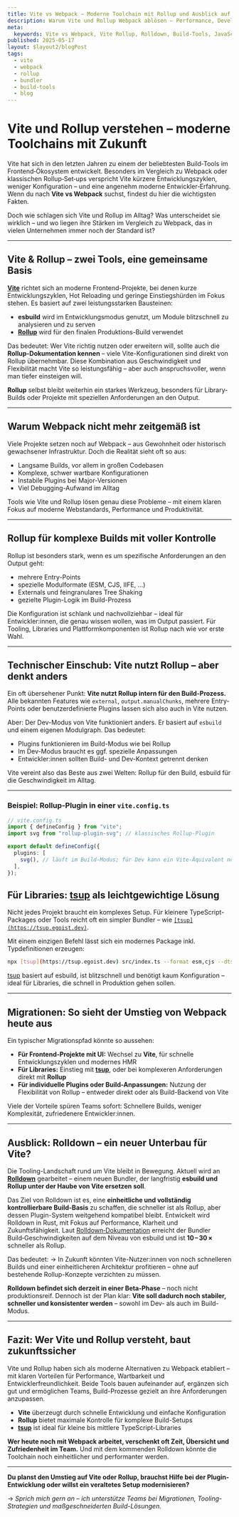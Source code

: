 ```yaml
---
title: Vite vs Webpack – Moderne Toolchain mit Rollup und Ausblick auf Rolldown
description: Warum Vite und Rollup Webpack ablösen – Performance, Developer Experience, Migrationstipps und ein Blick auf Rolldown.
meta:
  keywords: Vite vs Webpack, Vite Rollup, Rolldown, Build-Tools, JavaScript Bundler, tsup, Migration, Developer Experience
published: 2025-05-17
layout: $layout2/blogPost
tags:
  - vite
  - webpack
  - rollup
  - bundler
  - build-tools
  - blog
---
```


# Vite und Rollup verstehen – moderne Toolchains mit Zukunft

Vite hat sich in den letzten Jahren zu einem der beliebtesten Build‑Tools im Frontend‑Ökosystem entwickelt. Besonders im Vergleich zu Webpack oder klassischen Rollup‑Set‑ups verspricht Vite kürzere Entwicklungszyklen, weniger Konfiguration – und eine angenehm moderne Entwickler‑Erfahrung.
Wenn du nach **Vite vs Webpack** suchst, findest du hier die wichtigsten Fakten.

Doch wie schlagen sich Vite und Rollup im Alltag? Was unterscheidet sie wirklich – und wo liegen ihre Stärken im Vergleich zu Webpack, das in vielen Unternehmen immer noch der Standard ist?

---

## Vite & Rollup – zwei Tools, eine gemeinsame Basis

**[Vite](https://vitejs.dev)** richtet sich an moderne Frontend-Projekte, bei denen kurze Entwicklungszyklen, Hot Reloading und geringe Einstiegshürden im Fokus stehen. Es basiert auf zwei leistungsstarken Bausteinen:

- **esbuild** wird im Entwicklungsmodus genutzt, um Module blitzschnell zu analysieren und zu serven
- **[Rollup](https://rollupjs.org)** wird für den finalen Produktions-Build verwendet

Das bedeutet: Wer Vite richtig nutzen oder erweitern will, sollte auch die **Rollup-Dokumentation kennen** – viele Vite-Konfigurationen sind direkt von Rollup übernehmbar.
Diese Kombination aus Geschwindigkeit und Flexibilität macht Vite so leistungsfähig – aber auch anspruchsvoller, wenn man tiefer einsteigen will.

**Rollup** selbst bleibt weiterhin ein starkes Werkzeug, besonders für Library-Builds oder Projekte mit speziellen Anforderungen an den Output.

---

## Warum Webpack nicht mehr zeitgemäß ist

Viele Projekte setzen noch auf Webpack – aus Gewohnheit oder historisch gewachsener Infrastruktur. Doch die Realität sieht oft so aus:

- Langsame Builds, vor allem in großen Codebasen
- Komplexe, schwer wartbare Konfigurationen
- Instabile Plugins bei Major-Versionen
- Viel Debugging-Aufwand im Alltag

Tools wie Vite und Rollup lösen genau diese Probleme – mit einem klaren Fokus auf moderne Webstandards, Performance und Produktivität.

---

## Rollup für komplexe Builds mit voller Kontrolle

Rollup ist besonders stark, wenn es um spezifische Anforderungen an den Output geht:

- mehrere Entry-Points
- spezielle Modulformate (ESM, CJS, IIFE, ...)
- Externals und feingranulares Tree Shaking
- gezielte Plugin-Logik im Build-Prozess

Die Konfiguration ist schlank und nachvollziehbar – ideal für Entwickler:innen, die genau wissen wollen, was im Output passiert. Für Tooling, Libraries und Plattformkomponenten ist Rollup nach wie vor erste Wahl.

---

## Technischer Einschub: Vite nutzt Rollup – aber denkt anders

Ein oft übersehener Punkt: **Vite nutzt Rollup intern für den Build-Prozess.** Alle bekannten Features wie `external`, `output.manualChunks`, mehrere Entry-Points oder benutzerdefinierte Plugins lassen sich also auch in Vite nutzen.

Aber: Der Dev-Modus von Vite funktioniert anders. Er basiert auf `esbuild` und einem eigenen Modulgraph. Das bedeutet:

- Plugins funktionieren im Build-Modus wie bei Rollup
- Im Dev-Modus braucht es ggf. spezielle Anpassungen
- Entwickler:innen sollten Build- und Dev-Kontext getrennt denken

Vite vereint also das Beste aus zwei Welten: Rollup für den Build, esbuild für die Geschwindigkeit im Alltag.

---

### Beispiel: Rollup‑Plugin in einer `vite.config.ts`

```ts
// vite.config.ts
import { defineConfig } from "vite";
import svg from "rollup-plugin-svg"; // klassisches Rollup‑Plugin

export default defineConfig({
  plugins: [
    svg(), // läuft im Build‑Modus; für Dev kann ein Vite‑Äquivalent nötig sein
  ],
});
```

## Für Libraries: [tsup](https://tsup.egoist.dev) als leichtgewichtige Lösung

Nicht jedes Projekt braucht ein komplexes Setup. Für kleinere TypeScript-Packages oder Tools reicht oft ein simpler Bundler – wie [`[tsup](https://tsup.egoist.dev)`](<https://[tsup](https://tsup.egoist.dev).egoist.dev/>).

Mit einem einzigen Befehl lässt sich ein modernes Package inkl. Typdefinitionen erzeugen:

```bash
npx [tsup](https://tsup.egoist.dev) src/index.ts --format esm,cjs --dts
```

[tsup](https://tsup.egoist.dev) basiert auf esbuild, ist blitzschnell und benötigt kaum Konfiguration – ideal für Libraries, die schnell in Produktion gehen sollen.

---

## Migrationen: So sieht der Umstieg von Webpack heute aus

Ein typischer Migrationspfad könnte so aussehen:

- **Für Frontend-Projekte mit UI:** Wechsel zu **Vite**, für schnelle Entwicklungszyklen und modernes HMR
- **Für Libraries:** Einstieg mit **[tsup](https://tsup.egoist.dev)**, oder bei komplexeren Anforderungen direkt mit **Rollup**
- **Für individuelle Plugins oder Build-Anpassungen:** Nutzung der Flexibilität von Rollup – entweder direkt oder als Build-Backend von Vite

Viele der Vorteile spüren Teams sofort: Schnellere Builds, weniger Komplexität, zufriedenere Entwickler:innen.

---

## Ausblick: Rolldown – ein neuer Unterbau für Vite?

Die Tooling-Landschaft rund um Vite bleibt in Bewegung. Aktuell wird an **[Rolldown](https://github.com/rolldown/rolldown)** gearbeitet – einem neuen Bundler, der langfristig **esbuild und Rollup unter der Haube von Vite ersetzen soll**.

Das Ziel von Rolldown ist es, eine **einheitliche und vollständig kontrollierbare Build-Basis** zu schaffen, die schneller ist als Rollup, aber dessen Plugin-System weitgehend kompatibel bleibt. Entwickelt wird Rolldown in Rust, mit Fokus auf Performance, Klarheit und Zukunftsfähigkeit.
Laut [Rolldown‑Dokumentation](https://rolldown.rs/guide/) erreicht der Bundler Build‑Geschwindigkeiten auf dem Niveau von esbuild und ist **10 – 30 ×** schneller als Rollup.

Das bedeutet:
→ In Zukunft könnten Vite-Nutzer:innen von noch schnelleren Builds und einer einheitlicheren Architektur profitieren – ohne auf bestehende Rollup-Konzepte verzichten zu müssen.

**Rolldown befindet sich derzeit in einer Beta‑Phase** – noch nicht produktionsreif. Dennoch ist der Plan klar: **Vite soll dadurch noch stabiler, schneller und konsistenter werden** – sowohl im Dev- als auch im Build-Modus.

---

## Fazit: Wer Vite und Rollup versteht, baut zukunftssicher

Vite und Rollup haben sich als moderne Alternativen zu Webpack etabliert – mit klaren Vorteilen für Performance, Wartbarkeit und Entwicklerfreundlichkeit. Beide Tools bauen aufeinander auf, ergänzen sich gut und ermöglichen Teams, Build-Prozesse gezielt an ihre Anforderungen anzupassen.

- **Vite** überzeugt durch schnelle Entwicklung und einfache Konfiguration
- **Rollup** bietet maximale Kontrolle für komplexe Build-Setups
- **[tsup](https://tsup.egoist.dev)** ist ideal für kleine bis mittlere TypeScript-Libraries

**Wer heute noch mit Webpack arbeitet, verschenkt oft Zeit, Übersicht und Zufriedenheit im Team.**
Und mit dem kommenden Rolldown könnte die Toolchain noch einheitlicher und performanter werden.

---

**Du planst den Umstieg auf Vite oder Rollup, brauchst Hilfe bei der Plugin-Entwicklung oder willst ein veraltetes Setup modernisieren?**

→ _Sprich mich gern an – ich unterstütze Teams bei Migrationen, Tooling-Strategien und maßgeschneiderten Build-Lösungen._
